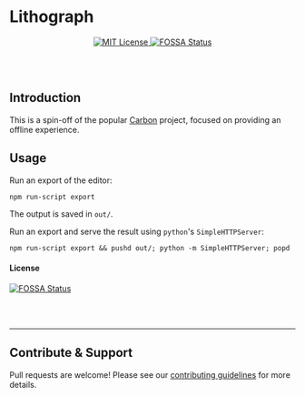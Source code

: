 # Lithograph

<p align="center">
  <a href="/LICENSE">
    <img src="https://img.shields.io/github/license/dangercove/carbon.svg" alt="MIT License" />
  </a>
  <a href="https://app.fossa.com/projects/git%2Bgithub.com%2FDangerCove%2Fcarbon?ref=badge_shield">
    <img src="https://app.fossa.com/api/projects/git%2Bgithub.com%2FDangerCove%2Fcarbon.svg?type=shield" alt="FOSSA Status" />
  </a>
</p>

<br></br>

## Introduction

This is a spin-off of the popular [Carbon](/carbon-app/carbon) project, focused on providing an offline experience.

## Usage

Run an export of the editor:

`npm run-script export`

The output is saved in `out/`.

Run an export and serve the result using `python`'s `SimpleHTTPServer`:

`npm run-script export && pushd out/; python -m SimpleHTTPServer; popd`

#### License

[![FOSSA Status](https://app.fossa.com/api/projects/git%2Bgithub.com%2FDangerCove%2Fcarbon.svg?type=large)](https://app.fossa.com/projects/git%2Bgithub.com%2FDangerCove%2Fcarbon?ref=badge_large)

<br />
<br />

---

## Contribute & Support

Pull requests are welcome! Please see our [contributing guidelines](/.github/CONTRIBUTING.md) for more details.

